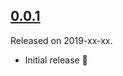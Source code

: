 ## [0.0.1](https://github.com/grab/cocoapods-pod-binary/releases/tag/0.0.1)
Released on 2019-xx-xx.

- Initial release 🎉
